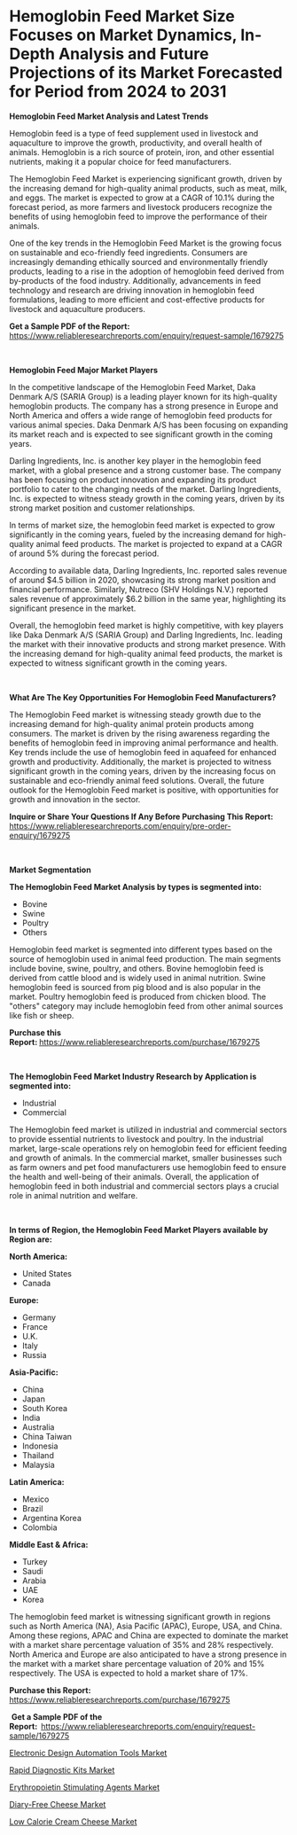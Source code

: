 <p><h1>Hemoglobin Feed Market Size Focuses on Market Dynamics, In-Depth Analysis and Future Projections of its Market Forecasted for Period from 2024 to 2031</h1></p><p><strong>Hemoglobin Feed Market Analysis and Latest Trends</strong></p>
<p><p>Hemoglobin feed is a type of feed supplement used in livestock and aquaculture to improve the growth, productivity, and overall health of animals. Hemoglobin is a rich source of protein, iron, and other essential nutrients, making it a popular choice for feed manufacturers.</p><p>The Hemoglobin Feed Market is experiencing significant growth, driven by the increasing demand for high-quality animal products, such as meat, milk, and eggs. The market is expected to grow at a CAGR of 10.1% during the forecast period, as more farmers and livestock producers recognize the benefits of using hemoglobin feed to improve the performance of their animals.</p><p>One of the key trends in the Hemoglobin Feed Market is the growing focus on sustainable and eco-friendly feed ingredients. Consumers are increasingly demanding ethically sourced and environmentally friendly products, leading to a rise in the adoption of hemoglobin feed derived from by-products of the food industry. Additionally, advancements in feed technology and research are driving innovation in hemoglobin feed formulations, leading to more efficient and cost-effective products for livestock and aquaculture producers.</p></p>
<p><strong>Get a Sample PDF of the Report:&nbsp;</strong> <a href="https://www.reliableresearchreports.com/enquiry/request-sample/1679275">https://www.reliableresearchreports.com/enquiry/request-sample/1679275</a></p>
<p>&nbsp;</p>
<p><strong>Hemoglobin Feed Major Market Players</strong></p>
<p><p>In the competitive landscape of the Hemoglobin Feed Market, Daka Denmark A/S (SARIA Group) is a leading player known for its high-quality hemoglobin products. The company has a strong presence in Europe and North America and offers a wide range of hemoglobin feed products for various animal species. Daka Denmark A/S has been focusing on expanding its market reach and is expected to see significant growth in the coming years.</p><p>Darling Ingredients, Inc. is another key player in the hemoglobin feed market, with a global presence and a strong customer base. The company has been focusing on product innovation and expanding its product portfolio to cater to the changing needs of the market. Darling Ingredients, Inc. is expected to witness steady growth in the coming years, driven by its strong market position and customer relationships.</p><p>In terms of market size, the hemoglobin feed market is expected to grow significantly in the coming years, fueled by the increasing demand for high-quality animal feed products. The market is projected to expand at a CAGR of around 5% during the forecast period.</p><p>According to available data, Darling Ingredients, Inc. reported sales revenue of around $4.5 billion in 2020, showcasing its strong market position and financial performance. Similarly, Nutreco (SHV Holdings N.V.) reported sales revenue of approximately $6.2 billion in the same year, highlighting its significant presence in the market.</p><p>Overall, the hemoglobin feed market is highly competitive, with key players like Daka Denmark A/S (SARIA Group) and Darling Ingredients, Inc. leading the market with their innovative products and strong market presence. With the increasing demand for high-quality animal feed products, the market is expected to witness significant growth in the coming years.</p></p>
<p>&nbsp;</p>
<p><strong>What Are The Key Opportunities For Hemoglobin Feed Manufacturers?</strong></p>
<p><p>The Hemoglobin Feed market is witnessing steady growth due to the increasing demand for high-quality animal protein products among consumers. The market is driven by the rising awareness regarding the benefits of hemoglobin feed in improving animal performance and health. Key trends include the use of hemoglobin feed in aquafeed for enhanced growth and productivity. Additionally, the market is projected to witness significant growth in the coming years, driven by the increasing focus on sustainable and eco-friendly animal feed solutions. Overall, the future outlook for the Hemoglobin Feed market is positive, with opportunities for growth and innovation in the sector.</p></p>
<p><strong>Inquire or Share Your Questions If Any Before Purchasing This Report:</strong> <a href="https://www.reliableresearchreports.com/enquiry/pre-order-enquiry/1679275">https://www.reliableresearchreports.com/enquiry/pre-order-enquiry/1679275</a></p>
<p>&nbsp;</p>
<p><strong>Market Segmentation</strong></p>
<p><strong>The Hemoglobin Feed Market Analysis by types is segmented into:</strong></p>
<p><ul><li>Bovine</li><li>Swine</li><li>Poultry</li><li>Others</li></ul></p>
<p><p>Hemoglobin feed market is segmented into different types based on the source of hemoglobin used in animal feed production. The main segments include bovine, swine, poultry, and others. Bovine hemoglobin feed is derived from cattle blood and is widely used in animal nutrition. Swine hemoglobin feed is sourced from pig blood and is also popular in the market. Poultry hemoglobin feed is produced from chicken blood. The "others" category may include hemoglobin feed from other animal sources like fish or sheep.</p></p>
<p><strong>Purchase this Report:&nbsp;</strong><a href="https://www.reliableresearchreports.com/purchase/1679275">https://www.reliableresearchreports.com/purchase/1679275</a></p>
<p>&nbsp;</p>
<p><strong>The Hemoglobin Feed Market Industry Research by Application is segmented into:</strong></p>
<p><ul><li>Industrial</li><li>Commercial</li></ul></p>
<p><p>The Hemoglobin feed market is utilized in industrial and commercial sectors to provide essential nutrients to livestock and poultry. In the industrial market, large-scale operations rely on hemoglobin feed for efficient feeding and growth of animals. In the commercial market, smaller businesses such as farm owners and pet food manufacturers use hemoglobin feed to ensure the health and well-being of their animals. Overall, the application of hemoglobin feed in both industrial and commercial sectors plays a crucial role in animal nutrition and welfare.</p></p>
<p>&nbsp;</p>
<p><strong>In terms of Region, the Hemoglobin Feed Market Players available by Region are:</strong></p>
<p>
    <p> <strong> North America: </strong>
        <ul>
            <li>United States</li>
            <li>Canada</li>
        </ul>
        </p> 
    <p> <strong> Europe: </strong>
        <ul>
            <li>Germany</li>
            <li>France</li>
            <li>U.K.</li>
            <li>Italy</li>
            <li>Russia</li>
        </ul>
        </p> 
    <p> <strong> Asia-Pacific: </strong>
        <ul>
            <li>China</li>
            <li>Japan</li>
            <li>South Korea</li>
            <li>India</li>
            <li>Australia</li>
            <li>China Taiwan</li>
            <li>Indonesia</li>
            <li>Thailand</li>
            <li>Malaysia</li>
        </ul>
        </p> 
    <p> <strong> Latin America: </strong>
        <ul>
            <li>Mexico</li>
            <li>Brazil</li>
            <li>Argentina Korea</li>
            <li>Colombia</li>
        </ul>
        </p> 
    <p> <strong> Middle East & Africa: </strong>
        <ul>
            <li>Turkey</li>
            <li>Saudi</li>
            <li>Arabia</li>
            <li>UAE</li>
            <li>Korea</li>
        </ul>
    </p>
    </p>
<p><p>The hemoglobin feed market is witnessing significant growth in regions such as North America (NA), Asia Pacific (APAC), Europe, USA, and China. Among these regions, APAC and China are expected to dominate the market with a market share percentage valuation of 35% and 28% respectively. North America and Europe are also anticipated to have a strong presence in the market with a market share percentage valuation of 20% and 15% respectively. The USA is expected to hold a market share of 17%.</p></p>
<p><strong>Purchase this Report: </strong><a href="https://www.reliableresearchreports.com/purchase/1679275">https://www.reliableresearchreports.com/purchase/1679275</a></p>
<p>&nbsp;<strong>Get a Sample PDF of the Report:&nbsp;&nbsp;</strong><a href="https://www.reliableresearchreports.com/enquiry/request-sample/1679275">https://www.reliableresearchreports.com/enquiry/request-sample/1679275</a></p>
<p><strong></strong></p>
<p><p><a href="https://medium.com/@brandonramos59/electronic-design-automation-tools-market-analysis-and-sze-forecasted-for-period-from-2024-to-2031-ae3b8cf04314">Electronic Design Automation Tools Market</a></p><p><a href="https://medium.com/@brandonramos59/rapid-diagnostic-kits-market-insight-market-trends-growth-forecasted-from-2024-to-2031-f435a9cd61c6">Rapid Diagnostic Kits Market</a></p><p><a href="https://medium.com/@brandonramos59/erythropoietin-stimulating-agents-market-analysis-its-cagr-market-segmentation-and-global-3c8a66911447">Erythropoietin Stimulating Agents Market</a></p><p><a href="https://github.com/zjyglelu/Market-Research-Report-List-1/blob/main/diary-free-cheese-market.md">Diary-Free Cheese Market</a></p><p><a href="https://github.com/mbisetmhermsr/Market-Research-Report-List-1/blob/main/low-calorie-cream-cheese-market.md">Low Calorie Cream Cheese Market</a></p></p>